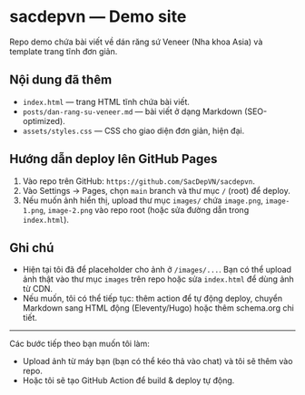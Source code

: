 # sacdepvn — Demo site

Repo demo chứa bài viết về dán răng sứ Veneer (Nha khoa Asia) và template trang tĩnh đơn giản.

## Nội dung đã thêm
- `index.html` — trang HTML tĩnh chứa bài viết.
- `posts/dan-rang-su-veneer.md` — bài viết ở dạng Markdown (SEO-optimized).
- `assets/styles.css` — CSS cho giao diện đơn giản, hiện đại.

## Hướng dẫn deploy lên GitHub Pages
1. Vào repo trên GitHub: `https://github.com/SacDepVN/sacdepvn`.
2. Vào Settings -> Pages, chọn `main` branch và thư mục `/` (root) để deploy.
3. Nếu muốn ảnh hiển thị, upload thư mục `images/` chứa `image.png`, `image-1.png`, `image-2.png` vào repo root (hoặc sửa đường dẫn trong `index.html`).

## Ghi chú
- Hiện tại tôi đã để placeholder cho ảnh ở `/images/...`. Bạn có thể upload ảnh thật vào thư mục `images` trên repo hoặc sửa `index.html` để dùng ảnh từ CDN.
- Nếu muốn, tôi có thể tiếp tục: thêm action để tự động deploy, chuyển Markdown sang HTML động (Eleventy/Hugo) hoặc thêm schema.org chi tiết.

---

Các bước tiếp theo bạn muốn tôi làm:
- Upload ảnh từ máy bạn (bạn có thể kéo thả vào chat) và tôi sẽ thêm vào repo.
- Hoặc tôi sẽ tạo GitHub Action để build & deploy tự động.
